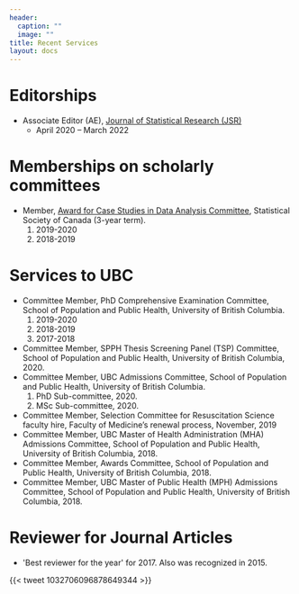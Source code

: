```yaml
---
header:
  caption: ""
  image: ""
title: Recent Services
layout: docs
---
```


# Editorships

- Associate Editor (AE), [Journal of Statistical Research (JSR)](http://jsr.isrt.ac.bd/) 
    - April 2020 – March 2022

# Memberships on scholarly committees

- Member, [Award for Case Studies in Data Analysis Committee](https://ssc.ca/en/committees/award-case-studies-data-analysis-committee), Statistical Society of Canada (3-year term). 
    1.	2019-2020
    2.	2018-2019

# Services to UBC
-	Committee Member, PhD Comprehensive Examination Committee, School of Population and Public Health, University of British Columbia.
    1.	2019-2020
    2.	2018-2019
    3.	2017-2018
-	Committee Member, SPPH Thesis Screening Panel (TSP) Committee, School of Population and Public Health, University of British Columbia, 2020.
-	Committee Member, UBC Admissions Committee, School of Population and Public Health, University of British Columbia.
    1.	PhD Sub-committee, 2020.
    2.	MSc Sub-committee, 2020.
-	Committee Member, Selection Committee for Resuscitation Science faculty hire, Faculty of Medicine’s renewal process, November, 2019
-	Committee Member, UBC Master of Health Administration (MHA) Admissions Committee, School of Population and Public Health, University of British Columbia, 2018.
-	Committee Member, Awards Committee, School of Population and Public Health, University of British Columbia, 2018.
-	Committee Member, UBC Master of Public Health (MPH) Admissions Committee, School of Population and Public Health, University of British Columbia, 2018.

# Reviewer for Journal Articles

- 'Best reviewer for the year' for 2017. Also was recognized in 2015.

{{< tweet 1032706096878649344 >}}